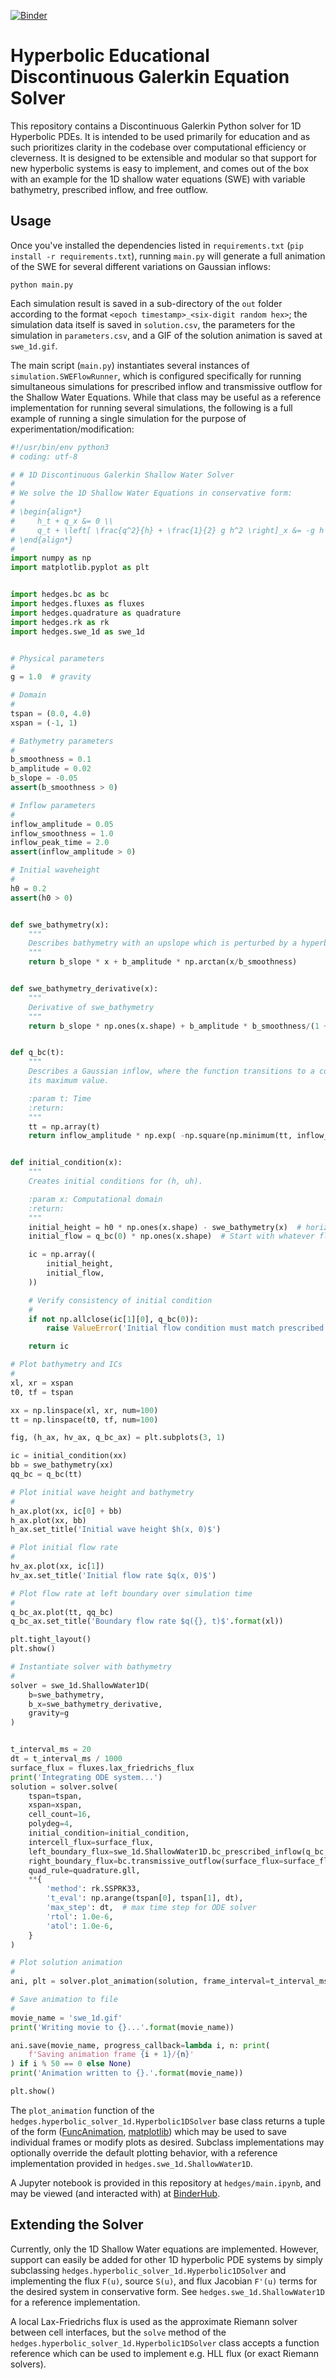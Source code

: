 
[![Binder](https://mybinder.org/badge_logo.svg)](https://mybinder.org/v2/gh/schrodingersket/hedges/HEAD?urlpath=notebooks%2Fmain.ipynb)

# Hyperbolic Educational Discontinuous Galerkin Equation Solver

This repository contains a Discontinuous Galerkin Python solver for 1D Hyperbolic PDEs. It is 
intended to be used primarily for education and as such prioritizes clarity in the codebase over
computational efficiency or cleverness. It is designed to be extensible and modular so that support
for new hyperbolic systems is easy to implement, and comes out of the box with an example for
the 1D shallow water equations (SWE) with variable bathymetry, prescribed inflow, and free outflow.

## Usage

Once you've installed the dependencies listed in `requirements.txt` 
(`pip install -r requirements.txt`), running `main.py` will generate a full 
animation of the SWE for several different variations on Gaussian inflows:

```python main.py```

Each simulation result is saved in a sub-directory of the `out` folder according to the format
`<epoch timestamp>_<six-digit random hex>`; the simulation data itself is saved in `solution.csv`,
the parameters for the simulation in `parameters.csv`, and a GIF of the solution animation is
saved at `swe_1d.gif`.

The main script (`main.py`) instantiates several instances of `simulation.SWEFlowRunner`, which is
configured specifically for running simultaneous simulations for prescribed inflow and transmissive 
outflow for the Shallow Water Equations. While that class may be useful as a reference 
implementation for running several simulations, the following is a full example of 
running a single simulation for the purpose of experimentation/modification:

```python
#!/usr/bin/env python3
# coding: utf-8

# # 1D Discontinuous Galerkin Shallow Water Solver
# 
# We solve the 1D Shallow Water Equations in conservative form:
# 
# \begin{align*}
#     h_t + q_x &= 0 \\
#     q_t + \left[ \frac{q^2}{h} + \frac{1}{2} g h^2 \right]_x &= -g h b_x - C_f \left(\frac{q}{h}\right)^2
# \end{align*}
# 
import numpy as np
import matplotlib.pyplot as plt


import hedges.bc as bc
import hedges.fluxes as fluxes
import hedges.quadrature as quadrature
import hedges.rk as rk
import hedges.swe_1d as swe_1d


# Physical parameters
#
g = 1.0  # gravity

# Domain
#
tspan = (0.0, 4.0)
xspan = (-1, 1)

# Bathymetry parameters
#
b_smoothness = 0.1
b_amplitude = 0.02
b_slope = -0.05
assert(b_smoothness > 0)

# Inflow parameters
#
inflow_amplitude = 0.05
inflow_smoothness = 1.0
inflow_peak_time = 2.0
assert(inflow_amplitude > 0)

# Initial waveheight
#
h0 = 0.2
assert(h0 > 0)


def swe_bathymetry(x):
    """
    Describes bathymetry with an upslope which is perturbed by a hyperbolic tangent function.
    """
    return b_slope * x + b_amplitude * np.arctan(x/b_smoothness)


def swe_bathymetry_derivative(x):
    """
    Derivative of swe_bathymetry
    """
    return b_slope * np.ones(x.shape) + b_amplitude * b_smoothness/(1 + np.square(b_smoothness*x)) * np.exp(-np.square(b_smoothness*x))


def q_bc(t):
    """
    Describes a Gaussian inflow, where the function transitions to a constant value upon attaining
    its maximum value.

    :param t: Time
    :return:
    """
    tt = np.array(t)
    return inflow_amplitude * np.exp( -np.square(np.minimum(tt, inflow_peak_time * np.ones(tt.shape)) - inflow_peak_time) / (2 * np.square(inflow_smoothness)) )


def initial_condition(x):
    """
    Creates initial conditions for (h, uh).

    :param x: Computational domain
    :return:
    """
    initial_height = h0 * np.ones(x.shape) - swe_bathymetry(x)  # horizontal water surface
    initial_flow = q_bc(0) * np.ones(x.shape)  # Start with whatever flow is prescribed by our inflow BC

    ic = np.array((
        initial_height,
        initial_flow,
    ))

    # Verify consistency of initial condition
    #
    if not np.allclose(ic[1][0], q_bc(0)):
        raise ValueError('Initial flow condition must match prescribed inflow.')

    return ic

# Plot bathymetry and ICs
#
xl, xr = xspan
t0, tf = tspan

xx = np.linspace(xl, xr, num=100)
tt = np.linspace(t0, tf, num=100)

fig, (h_ax, hv_ax, q_bc_ax) = plt.subplots(3, 1)

ic = initial_condition(xx)
bb = swe_bathymetry(xx)
qq_bc = q_bc(tt)

# Plot initial wave height and bathymetry
#
h_ax.plot(xx, ic[0] + bb)
h_ax.plot(xx, bb)
h_ax.set_title('Initial wave height $h(x, 0)$')

# Plot initial flow rate
#
hv_ax.plot(xx, ic[1])
hv_ax.set_title('Initial flow rate $q(x, 0)$')

# Plot flow rate at left boundary over simulation time
#
q_bc_ax.plot(tt, qq_bc)
q_bc_ax.set_title('Boundary flow rate $q({}, t)$'.format(xl))

plt.tight_layout()
plt.show()

# Instantiate solver with bathymetry
#
solver = swe_1d.ShallowWater1D(
    b=swe_bathymetry,
    b_x=swe_bathymetry_derivative,
    gravity=g
)


t_interval_ms = 20
dt = t_interval_ms / 1000
surface_flux = fluxes.lax_friedrichs_flux
print('Integrating ODE system...')
solution = solver.solve(
    tspan=tspan,
    xspan=xspan,
    cell_count=16,
    polydeg=4,
    initial_condition=initial_condition,
    intercell_flux=surface_flux,
    left_boundary_flux=swe_1d.ShallowWater1D.bc_prescribed_inflow(q_bc, gravity=g, surface_flux=surface_flux),
    right_boundary_flux=bc.transmissive_outflow(surface_flux=surface_flux),
    quad_rule=quadrature.gll,
    **{
        'method': rk.SSPRK33,
        't_eval': np.arange(tspan[0], tspan[1], dt),
        'max_step': dt,  # max time step for ODE solver
        'rtol': 1.0e-6,
        'atol': 1.0e-6,
    }
)

# Plot solution animation
#
ani, plt = solver.plot_animation(solution, frame_interval=t_interval_ms)

# Save animation to file
#
movie_name = 'swe_1d.gif'
print('Writing movie to {}...'.format(movie_name))

ani.save(movie_name, progress_callback=lambda i, n: print(
    f'Saving animation frame {i + 1}/{n}'
) if i % 50 == 0 else None)
print('Animation written to {}.'.format(movie_name))

plt.show()
```

The `plot_animation` function of the `hedges.hyperbolic_solver_1d.Hyperbolic1DSolver` base class returns 
a tuple of the form 
([FuncAnimation](https://matplotlib.org/3.5.1/api/_as_gen/matplotlib.animation.FuncAnimation.html), 
[matplotlib](https://matplotlib.org/3.5.1/api/matplotlib_configuration_api.html#matplotlib)) which 
may be used to save individual frames or modify plots as desired. Subclass implementations may 
optionally override the default plotting behavior, with a reference implementation provided in 
`hedges.swe_1d.ShallowWater1D`.

A Jupyter notebook is provided in this repository at `hedges/main.ipynb`, and may be viewed (and
interacted with) at 
[BinderHub](https://mybinder.org/v2/gh/schrodingersket/hedges/HEAD?urlpath=notebooks%2Fmain.ipynb).

## Extending the Solver

Currently, only the 1D Shallow Water equations are implemented. However, support can easily be added
for other 1D hyperbolic PDE systems by simply subclassing `hedges.hyperbolic_solver_1d.Hyperbolic1DSolver`
and implementing the flux `F(u)`, source `S(u)`, and flux Jacobian `F'(u)` terms for the desired 
system in conservative form. See `hedges.swe_1d.ShallowWater1D` for a reference implementation.

A local Lax-Friedrichs flux is used as the approximate Riemann solver between cell 
interfaces, but the `solve` method of the `hedges.hyperbolic_solver_1d.Hyperbolic1DSolver` class accepts
a function reference which can be used to implement e.g. HLL flux (or exact Riemann solvers).
